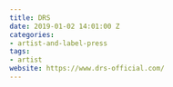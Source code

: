 ```yaml
---
title: DRS
date: 2019-01-02 14:01:00 Z
categories:
- artist-and-label-press
tags:
- artist
website: https://www.drs-official.com/
---
```



